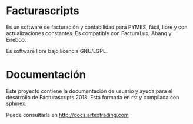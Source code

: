 # Facturascripts

Es un software de facturación y contabilidad para PYMES, fácil, libre
y con actualizaciones constantes. Es compatible con FacturaLux, Abanq y Eneboo.

Es software libre bajo licencia GNU/LGPL.

# Documentación

Este proyecto contiene la documentación de usuario y ayuda para el desarrollo de Facturascripts 2018. Está formada en rst y compilada con sphinex.

Puede consultarla en http://docs.artextrading.com
